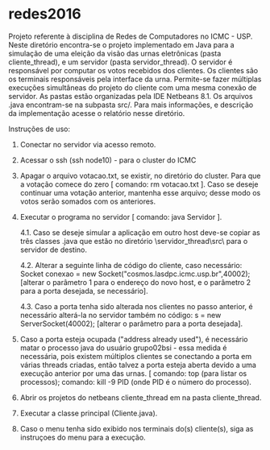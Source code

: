 # redes2016
Projeto referente à disciplina de Redes de Computadores no ICMC - USP.
Neste diretório encontra-se o projeto implementado em Java para a simulação de uma eleição da visão das urnas eletrônicas (pasta cliente_thread), e um servidor (pasta servidor_thread). 
O servidor é responsável por computar os votos recebidos dos clientes.
Os clientes são os terminais responsáveis pela interface da urna. Permite-se fazer múltiplas execuções simultâneas do projeto do cliente com uma mesma conexão de servidor.
As pastas estão organizadas pela IDE Netbeans 8.1. Os arquivos .java encontram-se na subpasta src/.
Para mais informações, e descrição da implementação acesse o relatório nesse diretório.

Instruções de uso:

1. Conectar no servidor via acesso remoto.

2. Acessar o ssh (ssh node10) - para o cluster do ICMC

3. Apagar o arquivo votacao.txt, se existir, no diretório do cluster. Para que a votação comece do zero [ comando: rm votacao.txt ]. Caso se deseje continuar uma votação anterior, mantenha esse arquivo; desse modo os votos serão somados com os anteriores.

4. Executar o programa no servidor [ comando: java Servidor ].

	4.1. Caso se deseje simular a aplicação em outro host deve-se copiar as três classes .java que estão no diretório \servidor_thread\src\ para o servidor de destino.

	4.2. Alterar a seguinte linha de código do cliente, caso necessário:
	 Socket conexao = new Socket("cosmos.lasdpc.icmc.usp.br",40002); 
	[alterar o parâmetro 1 para o endereço do novo host, e o parâmetro 2 para a porta desejada, se necessário].

	4.3. Caso a porta tenha sido alterada nos clientes no passo anterior, é necessário alterá-la no servidor também
	no código: s = new ServerSocket(40002);
	[alterar o parâmetro para a porta desejada].

5. Caso a porta esteja ocupada ("address already used"), é necessário matar o processo java do usuário grupo02bsi - essa medida é necessária, pois existem múltiplos clientes se conectando a porta em várias threads criadas, então talvez a porta esteja aberta devido a uma execução anterior por uma das urnas. 
[ comando: top (para listar os processos); comando: kill -9 PID (onde PID é o número do processo).

6. Abrir os projetos do netbeans cliente_thread em na pasta cliente_thread.

7. Executar a classe principal (Cliente.java).

8. Caso o menu tenha sido exibido nos terminais do(s) cliente(s), siga as instruçoes do menu para a execução.

